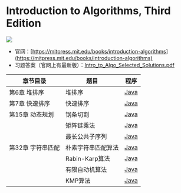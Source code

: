 # Introduction to Algorithms, Third Edition  
![](https://mitpress.mit.edu/sites/default/files/imagecache/booklist_node/9780262033848.jpg)

- 官网：[https://mitpress.mit.edu/books/introduction-algorithms](https://mitpress.mit.edu/books/introduction-algorithms)  
- 习题答案（官网上有最新版）：[Intro_to_Algo_Selected_Solutions.pdf](https://mitpress.mit.edu/sites/default/files/titles/content/Intro_to_Algo_Selected_Solutions.pdf)  


| 章节目录 | 题目 | 程序 |
| --- | ----- | ------- |
| 第6章 堆排序 | 堆排序 | [Java](./src/Chapter06/HeapSort/HeapSort.java) |
| 第7章 快速排序 | 快速排序 | [Java](./src/Chapter07/QuickSort/QuickSort.java) |
| 第15章 动态规划 | 钢条切割 | [Java](./src/Chapter15/DynamicProgramming/RodCutting.java) |
|  | 矩阵链乘法 | [Java](./src/Chapter15/DynamicProgramming/MatrixChainMultiplication.java) |
|  | 最长公共子序列 | [Java](./src/Chapter15/DynamicProgramming/LongestCommonSubsequence.java) |
| 第32章 字符串匹配 | 朴素字符串匹配算法 | [Java](./src/Chapter32/StringMatching/NaiveStringMatcher.java) |
|  | Rabin-Karp算法 | [Java](./src/Chapter32/StringMatching/RabinKarpMatcher.java) |
|  | 有限自动机算法 | [Java](./src/Chapter32/StringMatching/FiniteAutomatonMatcher.java) |
|  | KMP算法 | [Java](./src/Chapter32/StringMatching/KMPMatcher.java) |
